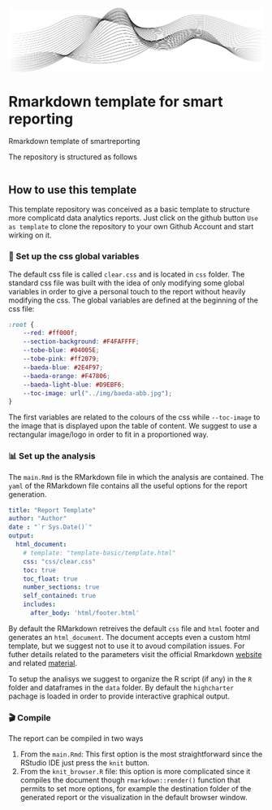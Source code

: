 ![alt text](img/hero.png)

# Rmarkdown template for smart reporting
Rmarkdown template of smartreporting


The repository is structured as follows

```bash
```

## How to use this template
This template repository was conceived as a basic template to structure more complicatd data analytics reports. Just click on the github button `Use as template` to clone the repository to your own Github Account and start wirking on it.

### :hammer: Set up the css global variables

The default css file is called `clear.css` and is located in `css` folder. The standard css file was built with the idea of only modifying some global variables in order to give a personal touch to the report without heavily modifying the css. The global variables are defined at the beginning of the css file:

```css
:root {
    --red: #ff000f;
    --section-background: #F4FAFFFF;
    --tobe-blue: #04005E;
    --tobe-pink: #ff2079;
    --baeda-blue: #2E4F97;
    --baeda-orange: #F47806;
    --baeda-light-blue: #D9EBF6;
    --toc-image: url("../img/baeda-abb.jpg");
}
```
The first variables are related to the colours of the css while `--toc-image` to the image that is displayed upon the table of content. We suggest to use a rectangular image/logo in order to fit in a proportioned way.

### :bar_chart: Set up the analysis
The `main.Rmd` is the RMarkdown file in which the analysis are contained. The `yaml` of the RMarkdown file contains all the useful options for the report generation. 

```yaml
title: "Report Template"
author: "Author"
date : "`r Sys.Date()`"
output:
  html_document:
    # template: "template-basic/template.html"
    css: "css/clear.css"
    toc: true
    toc_float: true
    number_sections: true
    self_contained: true
    includes:
      after_body: 'html/footer.html'
```

By default the RMarkdown retreives the default `css` file and `html` footer and generates an `html_document`. The document accepts even a custom html template, but we suggest not to use it to avoud compilation issues. For futher details related to the parameters visit the official Rmarkdown [website](https://rmarkdown.rstudio.com/) and related [material](https://bookdown.org/yihui/rmarkdown/).

To setup the analisys we suggest to organize the R script (if any) in the `R` folder and dataframes in the `data` folder. By default the `highcharter` pachage is loaded in order to provide interactive graphical output.

### :clapper: Compile
The report can be compiled in two ways

1. From the `main.Rmd`: This first option is the most straightforward since the RStudio IDE just press the `knit` button. 
2. From the `knit_browser.R` file: this option is more complicated since it compiles the document though `rmarkdown::render()` function that permits to set more options, for example the destination folder of the generated report or the visualization in the default browser window.
